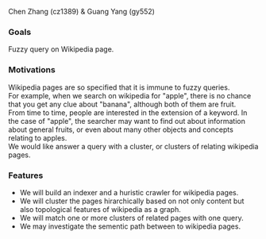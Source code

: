 Chen Zhang (cz1389) & Guang Yang (gy552)   

### Goals  

Fuzzy query on Wikipedia page. 

### Motivations  

Wikipedia pages are so specified that it is immune to fuzzy queries.  
For example, when we search on wikipedia for "apple", there is no chance that you get any clue about "banana", although both of them are fruit.  
From time to time, people are interested in the extension of a keyword. In the case of "apple", the searcher may want to find out about information about general fruits, or even about many other objects and concepts relating to apples.  
We would like answer a query with a cluster, or clusters of relating wikipedia pages. 

### Features  

- We will build an indexer and a huristic crawler for wikipedia pages. 
- We will cluster the pages hirarchically based on not only content but also topological features of wikipedia as a graph. 
- We will match one or more clusters of related pages with one query. 
- We may investigate the sementic path between to wikipedia pages. 


